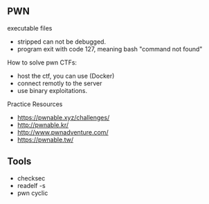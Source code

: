 ## PWN
executable files
- stripped can not be debugged.<br>
- program exit with code 127, meaning bash "command not found"

How to solve pwn CTFs:
- host the ctf, you can use (Docker)
- connect remotly to the server 
- use binary exploitations.

Practice Resources
- https://pwnable.xyz/challenges/
- http://pwnable.kr/
- http://www.pwnadventure.com/
- https://pwnable.tw/


## Tools
- checksec 
- readelf -s 
- pwn cyclic
